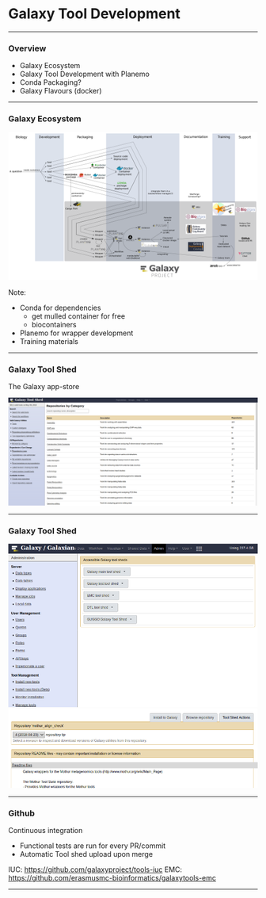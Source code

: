 # Galaxy Tool Development


---

### Overview

- Galaxy Ecosystem
- Galaxy Tool Development with Planemo
- Conda Packaging?
- Galaxy Flavours (docker)

---

### Galaxy Ecosystem

![](assets/images/galaxy/galaxy_ecosystem.png)

Note:
- Conda for dependencies
  - get mulled container for free
  - biocontainers
- Planemo for wrapper development
- Training materials

---

### Galaxy Tool Shed

The Galaxy app-store

![](assets/images/galaxy/toolshed_screenshot.png)


---

### Galaxy Tool Shed

![](assets/images/galaxy/galaxy_admin_toolsheds.png)
![](assets/images/galaxy/toolshed_install.png)


---

### Github

<div class="left small">
Continuous integration
<ul>
<li>Functional tests are run for every PR/commit</li>
<li>Automatic Tool shed upload upon merge</li>
</ul>
</div>
<div class="right">

</div>

IUC: https://github.com/galaxyproject/tools-iuc
EMC: https://github.com/erasmusmc-bioinformatics/galaxytools-emc


---

###
